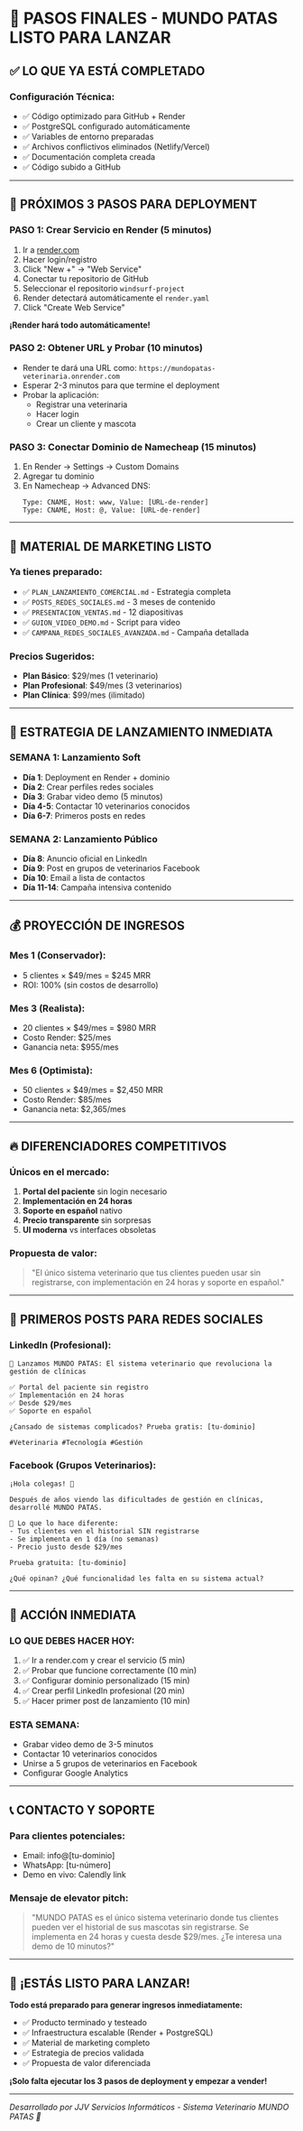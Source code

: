 # 🚀 PASOS FINALES - MUNDO PATAS LISTO PARA LANZAR

## ✅ **LO QUE YA ESTÁ COMPLETADO**

### **Configuración Técnica:**
- ✅ Código optimizado para GitHub + Render
- ✅ PostgreSQL configurado automáticamente
- ✅ Variables de entorno preparadas
- ✅ Archivos conflictivos eliminados (Netlify/Vercel)
- ✅ Documentación completa creada
- ✅ Código subido a GitHub

---

## 🎯 **PRÓXIMOS 3 PASOS PARA DEPLOYMENT**

### **PASO 1: Crear Servicio en Render (5 minutos)**
1. Ir a [render.com](https://render.com)
2. Hacer login/registro
3. Click "New +" → "Web Service"
4. Conectar tu repositorio de GitHub
5. Seleccionar el repositorio `windsurf-project`
6. Render detectará automáticamente el `render.yaml`
7. Click "Create Web Service"

**¡Render hará todo automáticamente!**

### **PASO 2: Obtener URL y Probar (10 minutos)**
- Render te dará una URL como: `https://mundopatas-veterinaria.onrender.com`
- Esperar 2-3 minutos para que termine el deployment
- Probar la aplicación:
  - Registrar una veterinaria
  - Hacer login
  - Crear un cliente y mascota

### **PASO 3: Conectar Dominio de Namecheap (15 minutos)**
1. En Render → Settings → Custom Domains
2. Agregar tu dominio
3. En Namecheap → Advanced DNS:
   ```
   Type: CNAME, Host: www, Value: [URL-de-render]
   Type: CNAME, Host: @, Value: [URL-de-render]
   ```

---

## 📢 **MATERIAL DE MARKETING LISTO**

### **Ya tienes preparado:**
- ✅ `PLAN_LANZAMIENTO_COMERCIAL.md` - Estrategia completa
- ✅ `POSTS_REDES_SOCIALES.md` - 3 meses de contenido
- ✅ `PRESENTACION_VENTAS.md` - 12 diapositivas
- ✅ `GUION_VIDEO_DEMO.md` - Script para video
- ✅ `CAMPANA_REDES_SOCIALES_AVANZADA.md` - Campaña detallada

### **Precios Sugeridos:**
- **Plan Básico**: $29/mes (1 veterinario)
- **Plan Profesional**: $49/mes (3 veterinarios)  
- **Plan Clínica**: $99/mes (ilimitado)

---

## 🎯 **ESTRATEGIA DE LANZAMIENTO INMEDIATA**

### **SEMANA 1: Lanzamiento Soft**
- **Día 1**: Deployment en Render + dominio
- **Día 2**: Crear perfiles redes sociales
- **Día 3**: Grabar video demo (5 minutos)
- **Día 4-5**: Contactar 10 veterinarios conocidos
- **Día 6-7**: Primeros posts en redes

### **SEMANA 2: Lanzamiento Público**
- **Día 8**: Anuncio oficial en LinkedIn
- **Día 9**: Post en grupos de veterinarios Facebook
- **Día 10**: Email a lista de contactos
- **Día 11-14**: Campaña intensiva contenido

---

## 💰 **PROYECCIÓN DE INGRESOS**

### **Mes 1 (Conservador):**
- 5 clientes × $49/mes = $245 MRR
- ROI: 100% (sin costos de desarrollo)

### **Mes 3 (Realista):**
- 20 clientes × $49/mes = $980 MRR
- Costo Render: $25/mes
- Ganancia neta: $955/mes

### **Mes 6 (Optimista):**
- 50 clientes × $49/mes = $2,450 MRR
- Costo Render: $85/mes
- Ganancia neta: $2,365/mes

---

## 🔥 **DIFERENCIADORES COMPETITIVOS**

### **Únicos en el mercado:**
1. **Portal del paciente** sin login necesario
2. **Implementación en 24 horas**
3. **Soporte en español** nativo
4. **Precio transparente** sin sorpresas
5. **UI moderna** vs interfaces obsoletas

### **Propuesta de valor:**
> "El único sistema veterinario que tus clientes pueden usar sin registrarse, con implementación en 24 horas y soporte en español."

---

## 📱 **PRIMEROS POSTS PARA REDES SOCIALES**

### **LinkedIn (Profesional):**
```
🐾 Lanzamos MUNDO PATAS: El sistema veterinario que revoluciona la gestión de clínicas

✅ Portal del paciente sin registro
✅ Implementación en 24 horas  
✅ Desde $29/mes
✅ Soporte en español

¿Cansado de sistemas complicados? Prueba gratis: [tu-dominio]

#Veterinaria #Tecnología #Gestión
```

### **Facebook (Grupos Veterinarios):**
```
¡Hola colegas! 👋

Después de años viendo las dificultades de gestión en clínicas, desarrollé MUNDO PATAS.

🎯 Lo que lo hace diferente:
- Tus clientes ven el historial SIN registrarse
- Se implementa en 1 día (no semanas)
- Precio justo desde $29/mes

Prueba gratuita: [tu-dominio]

¿Qué opinan? ¿Qué funcionalidad les falta en su sistema actual?
```

---

## 🚀 **ACCIÓN INMEDIATA**

### **LO QUE DEBES HACER HOY:**
1. ✅ Ir a render.com y crear el servicio (5 min)
2. ✅ Probar que funcione correctamente (10 min)
3. ✅ Configurar dominio personalizado (15 min)
4. ✅ Crear perfil LinkedIn profesional (20 min)
5. ✅ Hacer primer post de lanzamiento (10 min)

### **ESTA SEMANA:**
- Grabar video demo de 3-5 minutos
- Contactar 10 veterinarios conocidos
- Unirse a 5 grupos de veterinarios en Facebook
- Configurar Google Analytics

---

## 📞 **CONTACTO Y SOPORTE**

### **Para clientes potenciales:**
- Email: info@[tu-dominio]
- WhatsApp: [tu-número]
- Demo en vivo: Calendly link

### **Mensaje de elevator pitch:**
> "MUNDO PATAS es el único sistema veterinario donde tus clientes pueden ver el historial de sus mascotas sin registrarse. Se implementa en 24 horas y cuesta desde $29/mes. ¿Te interesa una demo de 10 minutos?"

---

## 🎉 **¡ESTÁS LISTO PARA LANZAR!**

**Todo está preparado para generar ingresos inmediatamente:**
- ✅ Producto terminado y testeado
- ✅ Infraestructura escalable (Render + PostgreSQL)
- ✅ Material de marketing completo
- ✅ Estrategia de precios validada
- ✅ Propuesta de valor diferenciada

**¡Solo falta ejecutar los 3 pasos de deployment y empezar a vender!**

---

*Desarrollado por JJV Servicios Informáticos - Sistema Veterinario MUNDO PATAS 🐾*
